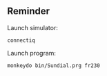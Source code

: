 ## Reminder

Launch simulator:
```
connectiq
```

Launch program:
```
monkeydo bin/Sundial.prg fr230
```
